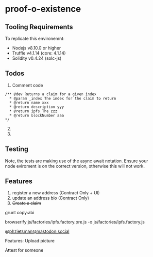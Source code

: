 # proof-o-existence

## Tooling Requirements
To replicate this environemnt:
* Nodejs v8.10.0 or higher
* Truffle v4.1.14 (core: 4.1.14)
* Solidity v0.4.24 (solc-js)

## Todos
1. Comment code
  ```
  /** @dev Returns a claim for a given index
    * @param _index The index for the claim to return
    * @return name xxx
    * @return description yyy
    * @return ipfs The zzz
    * @return blockNumber aaa
  */
  ```
2. 
2.


## Testing
Note, the tests are making use of the async await notation. Ensure your node eviroment is on the correct version, otherwise this will not work.


## Features
1. register a new address (Contract Only + UI)
1. update an address bio (Contract Only)
1. ~~Create a claim~~

grunt copy:abi

browserify js/factories/ipfs.factory.pre.js -o js/factories/ipfs.factory.js

@phzietsman@mastodon.social


Features:
Upload picture

Attest for someone
